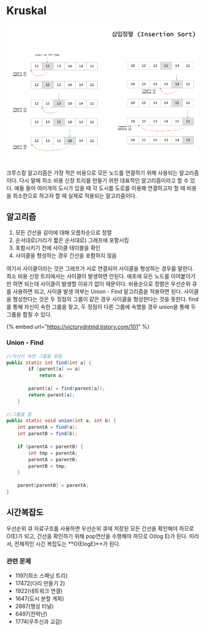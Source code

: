 # Kruskal

![](../.gitbook/assets/image%20%2837%29.png)

 크루스칼 알고리즘은 가장 적은 비용으로 모든 노드를 연결하기 위해 사용되는 알고리즘이다. 다시 말해 최소 비용 신장 트리를 만들기 위한 대표적인 알고리즘이라고 할 수 있다. 예들 들어 여러개의 도시가 있을 때 각 도시를 도로를 이용해 연결하고자 할 때 비용을 최소한으로 하고자 할 때 실제로 적용되는 알고리즘이다. 

##  알고리즘

1. 모든 간선을 길이에 대해 오름차순으로 정렬
2. 순서대로\(거리가 짧은 순서대로\) 그래프에 포함시킴
3. 포함시키기 전에 사이클 테이블을 확인
4. 사이클을 형성하는 경우 간선을 포함하지 않음

 여기서 사이클이라는 것은 그래프가 서로 연결되어 사이클을 형성하는 경우를 말한다. 최소 비용 신장 트리에서는 사이클이 발생하면 안된다. 애초에 모든 노드를 이어붙이기만 하면 되는데 사이클이 발생할 이유가 없이 때문이다. 비용순으로 정렬은 우선순위 큐를 사용하면 되고, 사이클 발생 여부는 Union - Find 알고리즘을 적용하면 된다. 사이클을 형성한다는 것은 두 정점의 그룹이 같은 경우 사이클을 형성한다는 것을 뜻한다. find를 통해 자신이 속한 그룹을 찾고, 두 정점이 다른 그룹에 속했을 경우 union을 통해 두 그룹을 합칠 수 있다.

{% embed url="https://victorydntmd.tistory.com/101" %}

### Union - Find

```java
//자신이 속한 그룹을 찾음
public static int find(int a) {
		if (parent[a] == a)
			return a;

		parent[a] = find(parent[a]);
		return parent[a];
	}

//그룹을 합
public static void union(int a, int b) {
	int parentA = find(a);
	int parentB = find(b);

	if (parentA > parentB) {
		int tmp = parentA;
		parentA = parentB;
		parentB = tmp;
	}

	parent[parentB] = parentA;
}
```

##  시간복잡도

 우선순위 큐 자료구조를 사용하면 우선순위 큐에 저장된 모든 간선을 확인해야 하므로 O\(E\)가 되고, 간선을 확인하기 위해 pop연산을 수행해야 하므로 O\(log E\)가 된다. 따라서, 전체적인 시간 복잡도는 **O\(ElogE\)**가 된다.

###   관련 문제

* 1197\(최소 스패닝 트리\)
* 17472\(다리 만들기 2\)
* 1922\(네트워크 연결\)
* 1647\(도시 분할 계획\)
* 2887\(행성 터널\)
* 6497\(전력난\)
* 1774\(우주신과 교감\)

